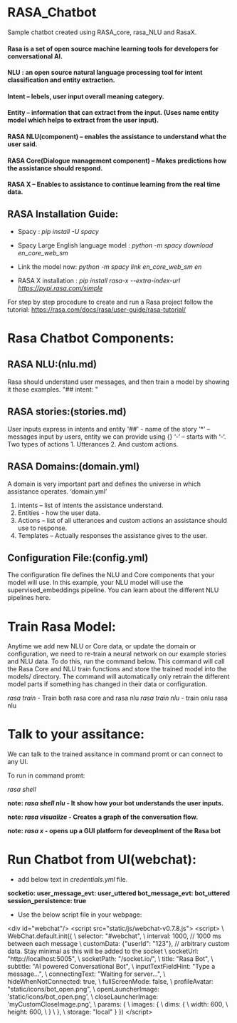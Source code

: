 # RASA_Chatbot
Sample chatbot created using RASA_core, rasa_NLU and RasaX.

#### Rasa is a set of open source machine learning tools for developers for conversational AI.

#### NLU : an open source natural language processing tool for intent classification and entity extraction.

#### Intent – lebels, user input overall meaning category.

#### Entity – information that can extract from the input. (Uses name entity model which helps to extract from the user input).

#### RASA NLU(component) – enables the assistance to understand what the user said.
#### RASA Core(Dialogue management component) – Makes predictions how the assistance should respond.
#### RASA X – Enables to assistance to continue learning from the real time data.

## RASA Installation Guide:

-  Spacy : *pip install -U spacy*

-  Spacy Large English language model : *python -m spacy download en_core_web_sm*

-  Link the model now: *python -m spacy link en_core_web_sm en*

-  RASA X installation : *pip install rasa-x --extra-index-url https://pypi.rasa.com/simple*

For step by step procedure to create and run a Rasa project follow the tutorial:
https://rasa.com/docs/rasa/user-guide/rasa-tutorial/

# Rasa Chatbot Components:

## RASA NLU:(nlu.md)
Rasa should understand user messages, and then train a model by showing it those examples.
"## intent: <intent name>"

## RASA stories:(stories.md)
User inputs express in intents and entity
'##' -  name of the story
‘*’ – messages input by users, entity we can provide using {}
‘-‘ – starts with ‘-‘. Two types of actions 1. Utterances 2. And custom actions.

## RASA Domains:(domain.yml)
A domain is very important part and defines the universe in which assistance operates.
‘domain.yml’
1.	intents – list of intents the assistance understand.
2.	Entities -  how the user data.
3.	Actions – list of all utterances and custom actions an assistance should use to response.
4.	Templates – Actually responses the assistance gives to the user.

## Configuration File:(config.yml)
The configuration file defines the NLU and Core components that your model will use. In this example, your NLU model will use the supervised_embeddings pipeline. You can learn about the different NLU pipelines here.

# Train Rasa Model:
Anytime we add new NLU or Core data, or update the domain or configuration, we need to re-train a neural network on our example stories and NLU data. To do this, run the command below. This command will call the Rasa Core and NLU train functions and store the trained model into the models/ directory. The command will automatically only retrain the different model parts if something has changed in their data or configuration.

*rasa train* - Train both rasa core and rasa nlu
*rasa train nlu* - train onlu rasa nlu

# Talk to your assitance:
We can talk to the trained assitance in command promt or can connect to any UI.

To run in command promt:

*rasa shell*

**note: *rasa shell nlu* - It show how your bot understands the user inputs.**

**note: *rasa visualize* - Creates a graph of the conversation flow.**

**note: *rasa x* - opens up a GUI platform for deveoplment of the Rasa bot**

# Run Chatbot from UI(webchat):

- add below text in *credentials.yml* file.

**socketio:
  user_message_evt: user_uttered
  bot_message_evt: bot_uttered
  session_persistence: true**
  
- Use the below script file in your webpage:

\<div id="webchat"/>
  \<script src="static/js/webchat-v0.7.8.js"></script>
  \<script>
   \ WebChat.default.init({
    \  selector: "#webchat",
     \ interval: 1000, // 1000 ms between each message
     \ customData: {"userId": "123"}, // arbitrary custom data. Stay minimal as this will be added to the socket
     \ socketUrl: "http://localhost:5005",
     \ socketPath: "/socket.io/",
     \ title: "Rasa Bot",
     \ subtitle: "AI powered Conversational Bot",
     \ inputTextFieldHint: "Type a message...",
     \ connectingText: "Waiting for server...",
     \ hideWhenNotConnected: true,
     \ fullScreenMode: false,
     \ profileAvatar: "static/icons/bot_open.png",
     \ openLauncherImage: 'static/icons/bot_open.png',
     \ closeLauncherImage: 'myCustomCloseImage.png',
     \ params: {
      \  images: {
      \    dims: {
      \      width: 600,
      \      height: 600,
      \    }
      \  },
      \  storage: "local"
      \}
    \})
  \</script>




